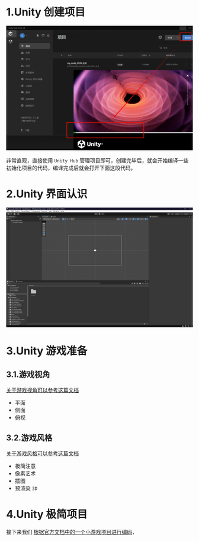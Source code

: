 # 1.Unity 创建项目

![image-20240908234657767](./assets/image-20240908234657767.png)

非常直观，直接使用 `Unity Hub` 管理项目即可，创建完毕后，就会开始编译一些初始化项目的代码，编译完成后就会打开下面这段代码。

# 2.Unity 界面认识

![image-20240909113719943](./assets/image-20240909113719943.png)

# 3.Unity 游戏准备

## 3.1.游戏视角

[关于游戏视角可以参考这篇文档](https://docs.unity.cn/cn/current/Manual/Quickstart2DPerspective.html)

-   平面
-   侧面
-   俯视

## 3.2.游戏风格

[关于游戏风格可以参考这篇文档](https://docs.unity.cn/cn/current/Manual/Quickstart2DArt.html)

-   极简注意
-   像素艺术
-   插图
-   预渲染 `3D`

# 4.Unity 极简项目

接下来我们 [根据官方文档中的一个小游戏项目进行编码](https://learn.unity.com/project/ruby-s-adventure-2d-chu-xue-zhe)，